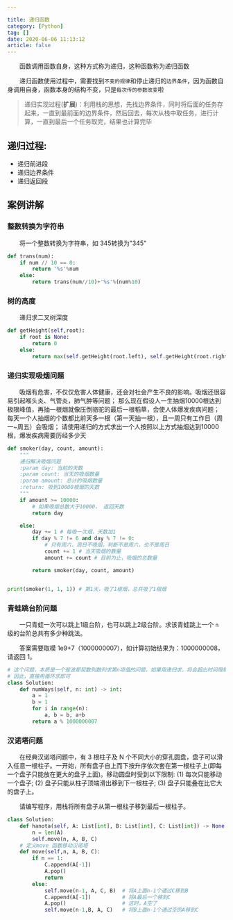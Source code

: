 ```yaml
---

title: 递归函数
category: [Python]
tag: []
date: 2020-06-06 11:13:12
article: false
---
```


　　函数调用函数自身，这种方式称为递归，这种函数称为递归函数

　　递归函数使用过程中，需要找到`不变的规律`和停止递归的`边界条件`，因为函数自身调用自身，函数本身的结构不变，只是`每次传的参数改变`啦

> 递归实现过程(**扩展**)：利用栈的思想，先找边界条件，同时将后面的任务存起来，一直到最前面的边界条件，然后回去，每次从栈中取任务，进行计算，一直到最后一个任务取完，结果也计算完毕

## 递归过程:

- 递归前进段
- 递归边界条件
- 递归返回段

## 案例讲解

### 整数转换为字符串

　　将一个整数转换为字符串，如 345转换为"345"

```python
def trans(num):
    if num // 10 == 0:
        return '%s'%num
    else:
        return trans(num//10)+'%s'%(num%10)
```

### 树的高度

　　递归求二叉树深度

```python
def getHeight(self,root):
    if root is None:
        return 0
    else:
        return max(self.getHeight(root.left), self.getHeight(root.right)) + 1
```

### 递归实现吸烟问题

　　吸烟有危害，不仅仅危害人体健康，还会对社会产生不良的影响。吸烟还很容易引起喉头炎、气管炎，肺气肿等问题； 那么现在假设人一生抽烟10000根达到极限峰值，再抽一根烟就像压倒骆驼的最后一根稻草，会使人体爆发疾病问题； 每天一个人抽烟的个数都比前天多一根（第一天抽一根），且一周只有工作日（周一~周五）会吸烟； 请使用递归的方式求出一个人按照以上方式抽烟达到10000根，爆发疾病需要历经多少天

```python
def smoker(day, count, amount):
    """
    递归解决吸烟问题
    :param day: 当前的天数
    :param count: 当天的吸烟数量
    :param amount: 总计的吸烟数量
    :return: 吸到10000根烟的天数
    """
    if amount >= 10000:
        # 如果吸烟总数大于10000， 返回天数
        return day

    else:
        day += 1 # 每吸一次烟，天数加1
        if day % 7 != 6 and day % 7 != 0:
            # 只有周六，周日不吸烟，判断不是周六，也不是周日
            count += 1 # 当天吸烟的数量
            amount += count # 目前为止，吸烟的总数量

        return smoker(day, count, amount)


print(smoker(1, 1, 1)) # 第1天，吸了1根烟，总共吸了1根烟
```

### 青蛙跳台阶问题

　　一只青蛙一次可以跳上1级台阶，也可以跳上2级台阶。求该青蛙跳上一个 `n` 级的台阶总共有多少种跳法。

　　答案需要取模 1e9+7（1000000007），如计算初始结果为：1000000008，请返回 1。

```python
# 这个问题，本质是一个斐波那契数列数列求第n项值的问题，如果用递归求，将会超出时间限制
# 因此，直接用循环求即可
class Solution:
    def numWays(self, n: int) -> int:
        a = 1
        b = 1
        for i in range(n):
            a, b = b, a+b
        return a % 1000000007
```

### 汉诺塔问题

　　在经典汉诺塔问题中，有 3 根柱子及 N 个不同大小的穿孔圆盘，盘子可以滑入任意一根柱子。一开始，所有盘子自上而下按升序依次套在第一根柱子上(即每一个盘子只能放在更大的盘子上面)。移动圆盘时受到以下限制:
(1) 每次只能移动一个盘子;
(2) 盘子只能从柱子顶端滑出移到下一根柱子;
(3) 盘子只能叠在比它大的盘子上。

　　请编写程序，用栈将所有盘子从第一根柱子移到最后一根柱子。

```python
class Solution:
    def hanota(self, A: List[int], B: List[int], C: List[int]) -> None:
        n = len(A)
        self.move(n, A, B, C)
    # 定义move 函数移动汉诺塔
    def move(self,n, A, B, C):
        if n == 1:
            C.append(A[-1])
            A.pop()
            return 
        else:
            self.move(n-1, A, C, B)  # 将A上面n-1个通过C移到B
            C.append(A[-1])          # 将A最后一个移到C
            A.pop()                  # 这时，A空了
            self.move(n-1,B, A, C)   # 将B上面n-1个通过空的A移到C
```
